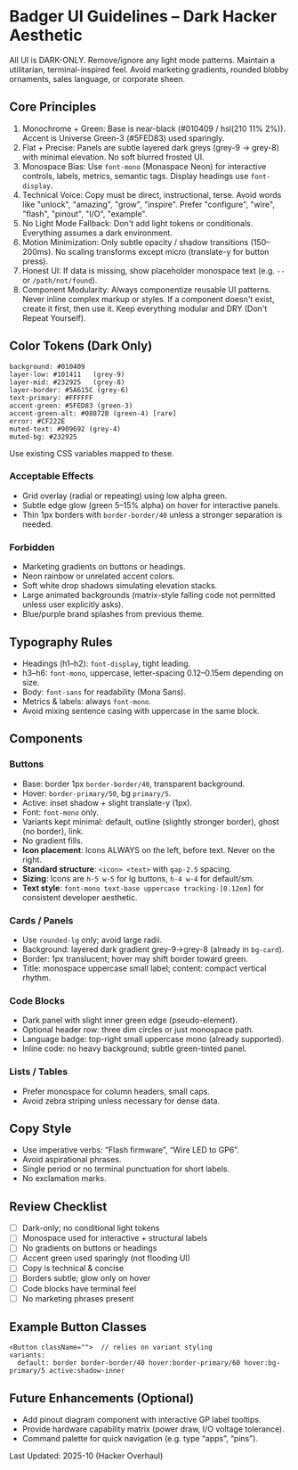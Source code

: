 # Badger UI Guidelines – Dark Hacker Aesthetic

All UI is DARK-ONLY. Remove/ignore any light mode patterns. Maintain a utilitarian, terminal-inspired feel. Avoid marketing gradients, rounded blobby ornaments, sales language, or corporate sheen.

## Core Principles
1. Monochrome + Green: Base is near-black (#010409 / hsl(210 11% 2%)). Accent is Universe Green-3 (#5FED83) used sparingly.
2. Flat + Precise: Panels are subtle layered dark greys (grey-9 → grey-8) with minimal elevation. No soft blurred frosted UI.
3. Monospace Bias: Use `font-mono` (Monaspace Neon) for interactive controls, labels, metrics, semantic tags. Display headings use `font-display`.
4. Technical Voice: Copy must be direct, instructional, terse. Avoid words like "unlock", "amazing", "grow", "inspire". Prefer "configure", "wire", "flash", "pinout", "I/O", "example".
5. No Light Mode Fallback: Don't add light tokens or conditionals. Everything assumes a dark environment.
6. Motion Minimization: Only subtle opacity / shadow transitions (150–200ms). No scaling transforms except micro (translate-y for button press).
7. Honest UI: If data is missing, show placeholder monospace text (e.g. `--` or `/path/not/found`).
8. Component Modularity: Always componentize reusable UI patterns. Never inline complex markup or styles. If a component doesn't exist, create it first, then use it. Keep everything modular and DRY (Don't Repeat Yourself).

## Color Tokens (Dark Only)
```
background: #010409
layer-low: #101411   (grey-9)
layer-mid: #232925   (grey-8)
layer-border: #5A615C (grey-6)
text-primary: #FFFFFF
accent-green: #5FED83 (green-3)
accent-green-alt: #08872B (green-4) [rare]
error: #CF222E
muted-text: #909692 (grey-4)
muted-bg: #232925
```
Use existing CSS variables mapped to these.

### Acceptable Effects
- Grid overlay (radial or repeating) using low alpha green.
- Subtle edge glow (green 5–15% alpha) on hover for interactive panels.
- Thin 1px borders with `border-border/40` unless a stronger separation is needed.

### Forbidden
- Marketing gradients on buttons or headings.
- Neon rainbow or unrelated accent colors.
- Soft white drop shadows simulating elevation stacks.
- Large animated backgrounds (matrix-style falling code not permitted unless user explicitly asks).
- Blue/purple brand splashes from previous theme.

## Typography Rules
- Headings (h1–h2): `font-display`, tight leading.
- h3–h6: `font-mono`, uppercase, letter-spacing 0.12–0.15em depending on size.
- Body: `font-sans` for readability (Mona Sans).
- Metrics & labels: always `font-mono`.
- Avoid mixing sentence casing with uppercase in the same block.

## Components

### Buttons
- Base: border 1px `border-border/40`, transparent background.
- Hover: `border-primary/50`, bg `primary/5`.
- Active: inset shadow + slight translate-y (1px).
- Font: `font-mono` only.
- Variants kept minimal: default, outline (slightly stronger border), ghost (no border), link.
- No gradient fills.
- **Icon placement**: Icons ALWAYS on the left, before text. Never on the right.
- **Standard structure**: `<icon> <text>` with `gap-2.5` spacing.
- **Sizing**: Icons are `h-5 w-5` for lg buttons, `h-4 w-4` for default/sm.
- **Text style**: `font-mono text-base uppercase tracking-[0.12em]` for consistent developer aesthetic.

### Cards / Panels
- Use `rounded-lg` only; avoid large radii.
- Background: layered dark gradient grey-9→grey-8 (already in `bg-card`).
- Border: 1px translucent; hover may shift border toward green.
- Title: monospace uppercase small label; content: compact vertical rhythm.

### Code Blocks
- Dark panel with slight inner green edge (pseudo-element).
- Optional header row: three dim circles or just monospace path.
- Language badge: top-right small uppercase mono (already supported).
- Inline code: no heavy background; subtle green-tinted panel.

### Lists / Tables
- Prefer monospace for column headers, small caps.
- Avoid zebra striping unless necessary for dense data.

## Copy Style
- Use imperative verbs: “Flash firmware”, “Wire LED to GP6”.
- Avoid aspirational phrases.
- Single period or no terminal punctuation for short labels.
- No exclamation marks.

## Review Checklist
- [ ] Dark-only; no conditional light tokens
- [ ] Monospace used for interactive + structural labels
- [ ] No gradients on buttons or headings
- [ ] Accent green used sparingly (not flooding UI)
- [ ] Copy is technical & concise
- [ ] Borders subtle; glow only on hover
- [ ] Code blocks have terminal feel
- [ ] No marketing phrases present

## Example Button Classes
```
<Button className="">  // relies on variant styling
variants:
  default: border border-border/40 hover:border-primary/60 hover:bg-primary/5 active:shadow-inner
```

## Future Enhancements (Optional)
- Add pinout diagram component with interactive GP label tooltips.
- Provide hardware capability matrix (power draw, I/O voltage tolerance).
- Command palette for quick navigation (e.g. type “apps”, “pins”).

Last Updated: 2025-10 (Hacker Overhaul)
